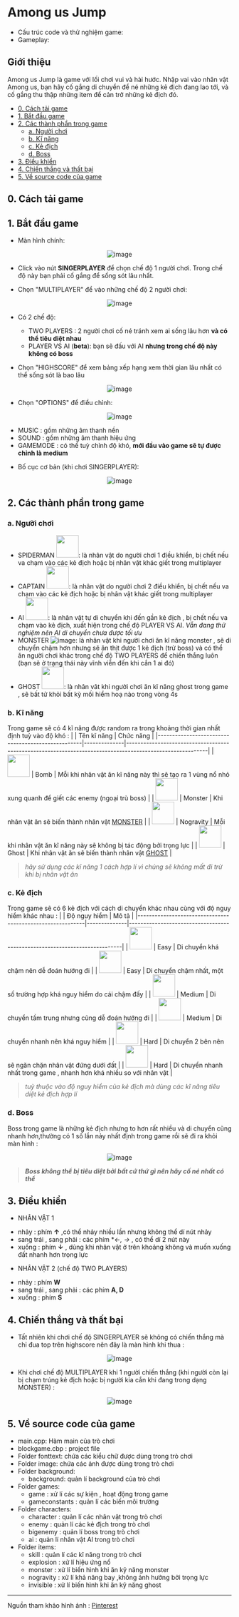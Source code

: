 # Among us Jump
- Cấu trúc code và thử nghiệm game: 
- Gameplay: 

## Giới thiệu 
Among us Jump là game với lối chơi vui và hài hước. Nhập vai vào nhân vật Among us, bạn hãy cố gắng
di chuyển để né những kẻ địch đang lao tới, và cố gắng thu thập những item để cản trở những kẻ địch đó.
- [0. Cách tải game](#0-cách-tải-game)
- [1. Bắt đầu game](#1-bắt-đầu-game)
- [2. Các thành phần trong game](#2-các-thành-phần-trong-game)
  * [a. Người chơi](#a-người-chơi)
  * [b. Kĩ năng](#b-kĩ-năng)
  * [c. Kẻ địch](#c-kẻ-địch)
  * [d. Boss](#d-boss)
- [3. Điều khiển](#3-điều-khiển)
- [4. Chiến thắng và thất bại](#4-chiến-thắng-và-thất-bại)
- [5. Về source code của game](#5-về-source-code-của-game)

## 0. Cách tải game

## 1. Bắt đầu game
- Màn hình chính:
<div style="text-align: center;">

![image](Sources/review/menureview.png)

</div>

- Click vào nút **SINGERPLAYER** để chọn chế độ 1 người chơi. Trong chế độ này bạn phải cố gắng để sống sót lâu nhất.

- Chọn "MULTIPLAYER" để vào những chế độ 2 người chơi:
<div style="text-align: center;">

![image](Sources/review/multireview.png)

</div>
 
- Có 2 chế độ: 
  * TWO PLAYERS : 2 người chơi cố né tránh xem ai sống lâu hơn **và có thể tiêu diệt nhau**
  * PLAYER VS AI (**beta**): bạn sẽ đấu với AI **nhưng trong chế độ này không có boss**

- Chọn "HIGHSCORE" để xem bảng xếp hạng xem thời gian lâu nhất có thể sống sót là bao lâu
<div style="text-align: center;">

![image](Sources/review/highscorereview.png)

</div>

- Chọn "OPTIONS" để điều chỉnh:
<div style="text-align: center;">

![image](Sources/review/optionsreview.png)

</div>

  * MUSIC : gồm những âm thanh nền
  * SOUND : gồm những âm thanh hiệu ứng
  * GAMEMODE : có thể tuỳ chỉnh độ khó, **mới đầu vào game sẽ tự được chỉnh là medium**
- Bố cục cơ bản (khi chơi SINGERPLAYER):
<div style="text-align: center;">

![image](Sources/review/playreview.png)

</div>

## 2. Các thành phần trong game
### a. Người chơi
- SPIDERMAN <img src="Sources/image/spiderright.png" width=50>: là nhân vật do người chơi 1 điều khiển, bị chết nếu va chạm vào các kẻ địch hoặc bị nhân vật khác giết trong multiplayer
- CAPTAIN <img src="Sources/image/captainright.png" width=50>: là nhân vật do người chơi 2 điều khiển, bị chết nếu va chạm vào các kẻ địch hoặc bị nhân vật khác giết trong multiplayer
- AI <img src="Sources/image/robot1.png" width=50>: là nhân vật tự di chuyển khi đến gần kẻ địch , bị chết nếu va chạm vào kẻ địch, xuất hiện trong chế độ PLAYER VS AI.
*Vẫn đang thử nghiệm nên AI di chuyển chưa được tối ưu*
- MONSTER ![image](Sources/image/mtblackright.png): là nhân vật khi người chơi ăn kĩ năng monster , sẽ di chuyển chậm hơn nhưng sẽ ăn thịt được 1 kẻ địch (trừ boss) và có thể ăn người chơi khác trong chế độ TWO PLAYERS để chiến thắng luôn (bạn sẽ ở trạng thái này vĩnh viễn đến khi cắn 1 ai đó)
- GHOST <img src="Sources/image/ghostright.png" width=50>: là nhân vât khi người chơi ăn kĩ năng ghost trong game , sẽ bất tử khỏi bất kỳ mối hiểm hoạ nào trong vòng 4s
### b. Kĩ năng
Trong game sẽ có 4 kĩ năng được random ra trong khoảng thời gian nhất định tuỳ vào độ khó :
|                                                   | Tên kĩ năng  | Chức năng                                                                                                 | 
|---------------------------------------------------|--------------|----------------------------------------------------------------------------------------------------------|
| <img src="Sources/image/time-bomb.png" width=50>  | Bomb	       | Mỗi khi nhân vật ăn kĩ năng này thì sẽ tạo ra 1 vùng nổ nhỏ xung quanh để giết các enemy (ngoại trù boss) |
| <img src="Sources/image/monster.png" width=50>    | Monster	   | Khi nhân vật ăn sẽ biến thành nhân vật [MONSTER](#a-người-chơi) |
| <img src="Sources/image/nogravity.png" width=50>  | Nogravity    | Mỗi khi nhân vật ăn kĩ năng này sẽ không bị tác động bởi trọng lực |
| <img src="Sources/image/invisible.png" width=50>  | Ghost        | Khi nhân vật ăn sẽ biến thành nhân vật [GHOST](#a-người-chơi) |

>*hãy sử dụng các kĩ năng 1 cách hợp lí vì chúng sẽ không mất đi trừ khi bị nhân vật ăn*

### c. Kẻ địch
Trong game sẽ có 6 kẻ địch với cách di chuyển khác nhau cùng với độ nguy hiểm khác nhau :
|                                                           | Độ nguy hiểm | Mô tả                                                                     |
|-----------------------------------------------------------|--------------|---------------------------------------------------------------------------|
| <img src="Sources/review/emerarballreview.png" width=50>  | Easy	       | Di chuyển khá chậm nên dễ đoán hướng đi                                   |
| <img src="Sources/review/orangeballreview.png" width=50>  | Easy	       | Di chuyển chậm nhất, một số trường hợp khá nguy hiểm do cái chậm đấy |
| <img src="Sources/review/grayballreview.png" width=50>    | Medium	   | Di chuyển tầm trung nhưng cũng dễ đoán hướng đi                           |
| <img src="Sources/review/blueballreview.png" width=50>    | Medium	   | Di chuyển nhanh nên khá nguy hiểm                                     |
| <img src="Sources/review/greenballreview.png" width=50>   | Hard	       | Di chuyển 2 bên nên sẽ ngăn chặn nhân vật đứng dưới đất                   |
| <img src="Sources/review/redballreview.png" width=50>     | Hard	       | Di chuyển nhanh nhất trong game , nhanh hơn khá nhiều so với nhân vật     |

>*tuỳ thuộc vào độ nguy hiểm của kẻ địch mà dùng các kĩ năng tiêu diệt kẻ địch hợp lí*
### d. Boss
Boss trong game là những kẻ địch nhưng to hơn rất nhiều và di chuyển cũng nhanh hơn,thường có 1 số lần nảy nhất định trong game rồi sẽ đi ra khỏi màn hình :
<div style="text-align: center;">

![image](Sources/review/bossreview.png)

</div>

>***Boss không thể bị tiêu diệt bởi bất cứ thứ gì nên hãy cố né nhất có thể***
## 3. Điều khiển
- NHÂN VẬT 1
 * nhảy : phím **↑** ,có thể nhảy nhiều lần nhưng không thể dí nút nhảy
 * sang trái , sang phải : các phím **←, →* , có thể dí 2 nút này 
 * xuống : phím **↓** , dủng khi nhân vật ở trên khoảng không và muốn xuống đất nhanh hơn trọng lực
- NHÂN VẬT 2 (chế độ TWO PLAYERS)
 * nhảy : phím **W**
 * sang trái , sang phải : các phím **A, D**
 * xuống : phím **S**
## 4. Chiến thắng và thất bại
- Tất nhiên khi chơi chế độ SINGERPLAYER sẽ không có chiến thắng mà chỉ đua top trên highscore nên đây là màn hình khi thua :
<div style="text-align: center;">

![image](Sources/review/gameover1review.png)

</div>

- Khi chơi chế độ MULTIPLAYER khi 1 người chiến thắng (khi người còn lại bị chạm trúng kẻ địch hoặc bị người kia cắn khi đang trong dạng MONSTER) : 
<div style="text-align: center;">

![image](Sources/review/gameover2review.png)

</div>

## 5. Về source code của game
- main.cpp: Hàm main của trò chơi
- blockgame.cbp : project file
- Folder fonttext: chứa các kiểu chữ được dùng trong trò chơi
- Folder image: chứa các ảnh được dùng trong trò chơi
- Folder background:
  * background: quản lí background của trò chơi 
- Folder games:
   * game : xử lí các sự kiện , hoạt động trong game
   * gameconstants : quản lí các biến môi trường
- Folder characters:
   * character : quản lí các nhân vật trong trò chơi
   * enemy : quản lí các kẻ địch trong trò chơi 
   * bigenemy : quản lí boss trong trò chơi
   * ai : quản lí nhân vật AI trong trò chơi 
- Folder items:
   * skill : quản lí các kĩ năng trong trò chơi 
   * explosion : xử lí hiệu ứng nổ 
   * monster : xử lí biến hình khi ăn kỹ năng monster
   * nogravity : xử lí khả năng bay ,không ảnh hưởng bởi trọng lực
   * invisible : xử lí biến hình khi ăn kỹ năng ghost

---
Nguồn tham khảo hình ảnh : [Pinterest](pinterest.com)